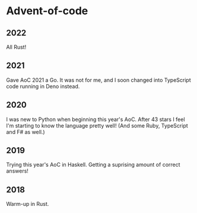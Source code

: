 # Advent-of-code

## 2022

All Rust!

## 2021

Gave AoC 2021 a Go. It was not for me, and I soon changed into TypeScript code running in Deno instead.

## 2020

I was new to Python when beginning this year's AoC. After 43 stars I feel I'm starting to know the language pretty well!
(And some Ruby, TypeScript and F# as well.)

## 2019

Trying this year's AoC in Haskell. Getting a suprising amount of correct answers!

## 2018

Warm-up in Rust.
